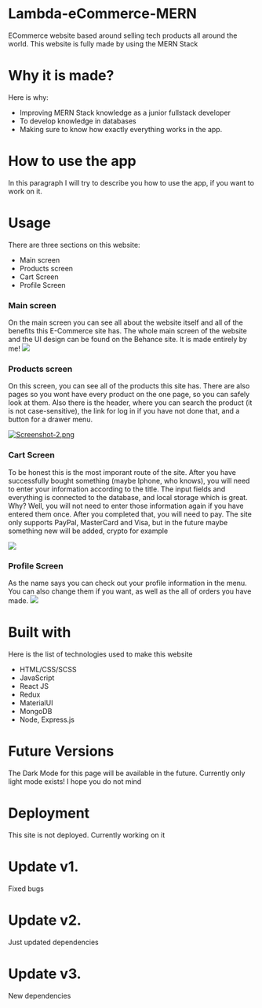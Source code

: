# Lambda-eCommerce-MERN
ECommerce website based around selling tech products all around the world. This website is fully made by using the MERN Stack

# Why it is made?

Here is why: 
* Improving MERN Stack knowledge as a junior fullstack developer
* To develop knowledge in databases
* Making sure to know how exactly everything works in the app.

# How to use the app
In this paragraph I will try to describe you how to use the app, if you want to work on it.

# Usage

There are three sections on this website:
* Main screen
* Products screen
* Cart Screen
* Profile Screen

### Main screen 

On the main screen you can see all about the website itself and all of the benefits this E-Commerce site has. The whole main screen of the website and the UI design can be found on the Behance site. It is made entirely by me!
![](https://media.giphy.com/media/potZ0TKNvd2OrwTyaV/giphy.gif)


### Products screen
On this screen, you can see all of the products this site has. There are also pages so you wont have every product on the one page, so you can safely look at them. Also there is the header, where you can search the product (it is not case-sensitive), the link for log in if you have not done that, and a button for a drawer menu.

[![Screenshot-2.png](https://i.postimg.cc/rmX1tYz9/Screenshot-2.png)](https://postimg.cc/kVs60sQV)


### Cart Screen
To be honest this is the most imporant route of the site. After you have successfully bought something (maybe Iphone, who knows), you will need to enter your information according to the title. The input fields and everything is connected to the database, and local storage which is great. Why? Well, you will not need to enter those information again if you have entered them once. After you completed that, you will need to pay. The site only supports PayPal, MasterCard and Visa, but in the future maybe something new will be added, crypto for example

![](https://media.giphy.com/media/8gbmKt9xBD3z3FCH0d/giphy.gif)

### Profile Screen
As the name says you can check out your profile information in the menu. You can also change them if you want, as well as the all of orders you have made.
![](https://media.giphy.com/media/iIKaPybfBsjUu10JBD/giphy.gif)


# Built with

Here is the list of technologies used to make this website

* HTML/CSS/SCSS
* JavaScript
* React JS
* Redux
* MaterialUI
* MongoDB
* Node, Express.js

# Future Versions

The Dark Mode for this page will be available in the future. Currently only light mode exists! I hope you do not mind

# Deployment

This site is not deployed. Currently working on it

# Update v1.

Fixed bugs

# Update v2.

Just updated dependencies

# Update v3.

New dependencies 
